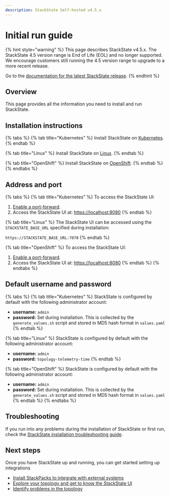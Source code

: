 ```yaml
---
description: StackState Self-hosted v4.5.x
---
```


# Initial run guide

{% hint style="warning" %}
This page describes StackState v4.5.x.
The StackState 4.5 version range is End of Life (EOL) and no longer supported. We encourage customers still running the 4.5 version range to upgrade to a more recent release.

Go to the [documentation for the latest StackState release](https://docs.stackstate.com/setup/install-stackstate/initial_run_guide).
{% endhint %}

## Overview

This page provides all the information you need to install and run StackState.

## Installation instructions

{% tabs %}
{% tab title="Kubernetes" %}
Install StackState on [Kubernetes](kubernetes_install/).
{% endtab %}

{% tab title="Linux" %}
Install StackState on [Linux](linux_install/).
{% endtab %}

{% tab title="OpenShift" %}
Install StackState on [OpenShift](openshift_install.md).
{% endtab %}
{% endtabs %}

## Address and port

{% tabs %}
{% tab title="Kubernetes" %}
To access the StackState UI:

1. [Enable a port-forward](kubernetes_install/install_stackstate.md#access-the-stackstate-ui).
2. Access the StackState UI at: [https://localhost:8080](https://localhost:8080)
{% endtab %}

{% tab title="Linux" %}
The StackState UI can be accessed using the `STACKSTATE_BASE_URL` specified during installation:

`https://STACKSTATE_BASE_URL:7070`
{% endtab %}

{% tab title="OpenShift" %}
To access the StackState UI:

1. [Enable a port-forward](openshift_install.md#access-the-stackstate-ui).
2. Access the StackState UI at: [https://localhost:8080](https://localhost:8080)
{% endtab %}
{% endtabs %}

## Default username and password

{% tabs %}
{% tab title="Kubernetes" %}
StackState is configured by default with the following administrator account:

* **username:** `admin`
* **password:** Set during installation. This is collected by the `generate_values.sh` script and stored in MD5 hash format in `values.yaml`
{% endtab %}

{% tab title="Linux" %}
StackState is configured by default with the following administrator account:

* **username:** `admin`
* **password:** `topology-telemetry-time`
{% endtab %}

{% tab title="OpenShift" %}
StackState is configured by default with the following administrator account:

* **username:** `admin`
* **password:** Set during installation. This is collected by the `generate_values.sh` script and stored in MD5 hash format in `values.yaml`
{% endtab %}
{% endtabs %}

## Troubleshooting

If you run into any problems during the installation of StackState or first run, check the [StackState installation troubleshooting guide](troubleshooting.md).

## Next steps

Once you have StackState up and running, you can get started setting up integrations

* [Install StackPacks to integrate with external systems](../../stackpacks/about-stackpacks.md)
* [Explore your topology and get to know the StackState UI](../../use/stackstate-ui/explore_mode.md)
* [Identify problems in the topology](../../use/problem-analysis/about-problems.md)

